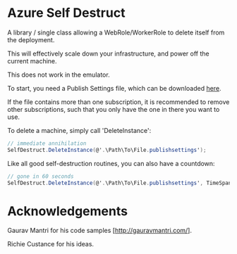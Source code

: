 # Azure Self Destruct

A library / single class allowing a WebRole/WorkerRole to delete itself from the deployment.


This will effectively scale down your infrastructure, and power off the current machine.


This does not work in the emulator.


To start, you need a Publish Settings file, which can be downloaded [here](http://go.microsoft.com/fwlink/?LinkId=254432).


If the file contains more than one subscription, it is recommended to remove other subscriptions, such that you only have the one in there you want to use.


To delete a machine, simply call 'DeleteInstance':


```c#
// immediate annihilation
SelfDestruct.DeleteInstance(@'.\Path\To\File.publishsettings');
```


Like all good self-destruction routines, you can also have a countdown:


```c#
// gone in 60 seconds
SelfDestruct.DeleteInstance(@'.\Path\To\File.publishsettings', TimeSpan.FromSeconds(60));
```


# Acknowledgements


Gaurav Mantri for his code samples [http://gauravmantri.com/].


Richie Custance for his ideas.

